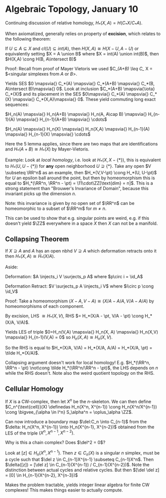 # Algebraic Topology, January 10

Continuing discussion of relative homology, $H_*(X,A) = H(C_* X/ C_* A)$.

When axiomatized, generally relies on property of **excision**, which relates to the following theorem:

If $U \subseteq A \subseteq X$ and $cl(U) \subseteq int(A)$, then $H(X, A) \cong H(X-U, A-U)$ or equivalently setting $X = A \union B$ where $X = int(A) \union int(B)$, then $H(X,A) \cong H(B, A\intersect B)$

Proof: Recall from proof of Mayer Vietoris we used $C_*(A+B) \leq C_* X = $<singular simplexes from $A$ or $B$>.

Yields SES $0 \mapsvia{} C_*(A) \mapsvia{} C_*(A+B) \mapsvia{} C_*(B, A\intersect B)\mapsvia{} 0$. Look at inclusion $C_*(A+B) \mapsvia{\iota} C_*(X)$ and its placement in the SES $0\mapsvia{} C_*(A) \mapsvia{} C_*(X) \mapsvia{} C_*(X,A)\mapsvia{} 0$. These yield commuting long exact sequences:

$H_n(A) \mapsvia{} H_n(A+B) \mapsvia{} H_n(A, A\cap B) \mapsvia{} H_{n-1}(A) \mapsvia{} H_{n-1}(A+B) \mapsvia{} \cdots$

$H_n(A) \mapsvia{} H_n(X) \mapsvia{} H_n(X,A) \mapsvia{} H_{n-1}(A) \mapsvia{} H_{n-1}(X) \mapsvia{} \cdots$

Here the 5 lemma applies, since there are two maps that are identifications and $H_*(A+B) \cong H_*(X)$ by Mayer-Vietoris.

Example: Look at *local homology*, i.e. look at $H_*(X, X-\{*\})$, this is equivalent to $H_*(U, U-\{*\})$ for **any** open neighborhood $U\supseteq \{*\}$. Take any open $V \subseteq \RR^n$ as an example, then $H_*(V,V-\pt) \cong H_*(U, U-\pt)$ for $U$ an epsilon ball around the point, but then by homeomorphism this is equal to $H_*(\RR^n, \RR^n - \pt) = \11\cdot\ZZ[\text{dim} = n]$. This is a strong statement than "Brouwer's Invariance of Domain", because this invariant picks up the dimension $n$.

Note: this invariance is given by no open set of $\RR^n$ can be homeomorphic to a subset of $\RR^m$ for $m\neq n$. 

This can be used to show that e.g. singular points are weird, e.g. if this doesn't yield $\ZZ$ everywhere in a space $X$ then $X$ can not be a manifold.



## Collapsing Theorem

If $X \supseteq A$ and $A$ has an open nbhd $V\supseteq A$ which deformation retracts onto it then $H_*(X,A) \cong \tilde H_*(X/A)$.

Aside:

Deformation: $A \injects_i V \surjects_p A$ where $p\circ i = \id_A$

Deformation Retract: $V \surjects_p A \injects_i V$ where $i\circ p \cong \id_V$

Proof: Take a homeomorphism $(X-A, V-A) \cong (X/A - A/A, V/A - A/A)$ by homeomorphisms of each component.

By excision, LHS $\cong H_*(X, V)$, RHS $= H_*(X/A - \pt, V/A - \pt) \cong H_*(X/A, V/A)$.

Yields LES of triple $0=H_n(V,A) \mapsvia{} H_n(X, A) \mapsvia{} H_n(X,V) \mapsvia{} H_{n-1}(V,A) = 0$ so $H_n(X,A) \cong H_n(X,V)$.

So the RHS is equal to $H_*(X/A, V/A) = H_*(X/A, A/A) = H_*(X/A, \pt) = \tilde H_*(X/A)$.

Collapsing argument doesn't work for local homology! E.g. $H_*(\RR^n, \RR^n - \pt) \not\cong \tilde H_*(\RR^n/\RR^n - \pt)$, the LHS depends on $n$ while the RHS doesn't. Note also the weird quotient topology on the RHS.



## Cellular Homology



If $X$ is a CW-complex, then let $X^n$ be the $n$-skeleton. We can then define $C_n^{\text{cell}}(X) \definedas H_n(X^n, X^{n-1}) \cong H_n(X^n/X^{n-1}) \cong \bigvee_{\alpha \in I^n} S_\alpha^n = \oplus_\alpha \ZZ$.

Can now introduce a boundary map $\del:C_n \into C_{n-1}$ from the $\delta: H_n(X^n, X^{n-1}) \into H_n(X^{n-1}, X^{n-2})$ obtained from the LES of the triple $(X^n, X^{n-1}, X^{n-2})$.

Why is this a chain complex? Does $\del^2 = 0$?

Look at $[z] \in H_n(X^n, X^{n-1})$. Then $z\in C_n(X)$ is a singular $n$ simplex, must be a cycle such that $\del z \in C_{n-1}X^{n-1} \subseteq C_{n-1}X^n$. Then $\delta([z]) = [\del z] \in C_{n-1}(X^{n-1}) / C_{n-1}(X^{n-2})$. Note the distinction between actual cycles and relative cycles. But then $[\del \del z] = [0] \in H_{n-1}(X^{n-2}, X^{n-3})$

Makes the problem tractable, yields integer linear algebra for finite CW complexes! This makes things easier to actually compute.

